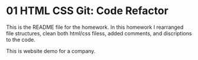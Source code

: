 # 01 HTML CSS Git: Code Refactor

This is the README file for the homework. In this homework I rearranged file structures, clean both html/css filess, added comments, and discriptions to the code. 

This is website demo for a company.